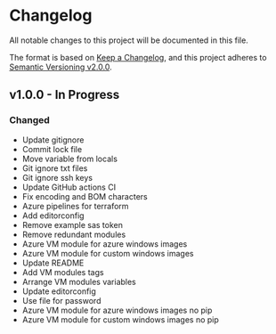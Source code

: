 # Changelog

All notable changes to this project will be documented in this file.

The format is based on [Keep a Changelog](https://keepachangelog.com/en/1.0.0/),
and this project adheres to [Semantic Versioning v2.0.0](https://semver.org/spec/v2.0.0.html).

## v1.0.0 - In Progress

### Changed

- Update gitignore
- Commit lock file
- Move variable from locals
- Git ignore txt files
- Git ignore ssh keys
- Update GitHub actions CI
- Fix encoding and BOM characters
- Azure pipelines for terraform
- Add editorconfig
- Remove example sas token
- Remove redundant modules
- Azure VM module for azure windows images
- Azure VM module for custom windows images
- Update README
- Add VM modules tags
- Arrange VM modules variables
- Update editorconfig
- Use file for password
- Azure VM module for azure windows images no pip
- Azure VM module for custom windows images no pip
